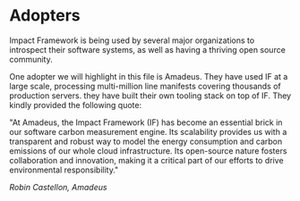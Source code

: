 # Adopters

Impact Framework is being used by several major organizations to introspect their software systems, as well as having a thriving open source community.

One adopter we will highlight in this file is Amadeus. They have used IF at a large scale, processing multi-million line manifests covering thousands of production servers. they have built their own tooling stack on top of IF. They kindly provided the following quote:

"At Amadeus, the Impact Framework (IF) has become an essential brick in our software carbon measurement engine. Its scalability provides us with a transparent and robust way to model the energy consumption and carbon emissions of our whole cloud infrastructure. Its open-source nature fosters collaboration and innovation, making it a critical part of our efforts to drive environmental responsibility."

*Robin Castellon, Amadeus*

